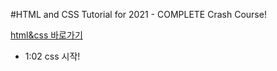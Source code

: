 #HTML and CSS Tutorial for 2021 - COMPLETE Crash Course!

[html&css 바로가기](https://www.youtube.com/watch?v=D-h8L5hgW-w)

- 1:02 css 시작!
